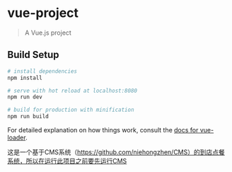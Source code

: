 # vue-project

> A Vue.js project

## Build Setup

``` bash
# install dependencies
npm install

# serve with hot reload at localhost:8080
npm run dev

# build for production with minification
npm run build
```

For detailed explanation on how things work, consult the [docs for vue-loader](http://vuejs.github.io/vue-loader).

这是一个基于CMS系统（https://github.com/niehongzhen/CMS）的到店点餐系统，所以在运行此项目之前要先运行CMS
